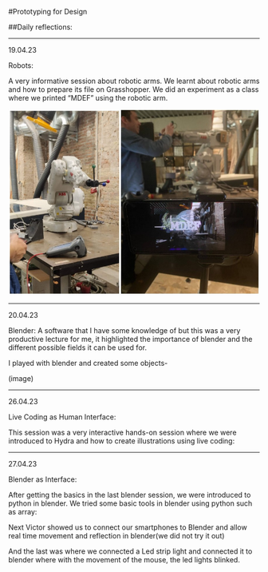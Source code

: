 #Prototyping for Design

##Daily reflections:

---

19.04.23

Robots:

A very informative session about robotic arms. We learnt about robotic arms and how to prepare its file on Grasshopper.
 We did an experiment as a class where we printed “MDEF” using the robotic arm.

 ![](../images/Term3/robot.jpg)

--- 

20.04.23

 Blender:
 A software that I have some knowledge of but this was a very productive lecture for me, it highlighted the importance of blender and the different possible fields it can be used for.

 I played with blender and created some objects-

(image)

---

26.04.23

Live Coding as Human Interface:

 This session was a very interactive hands-on session where we were introduced to Hydra and how to create illustrations using live coding:

---

27.04.23

Blender as Interface:

After getting the basics in the last blender session, we were introduced to python in blender.
We tried some basic tools in blender using python such as array:


Next Victor showed us to connect our smartphones to Blender and allow real time movement and reflection in blender(we did not try it out)

And the last was where we connected a Led strip light and connected it to  blender where with the movement of the mouse, the led lights blinked.


